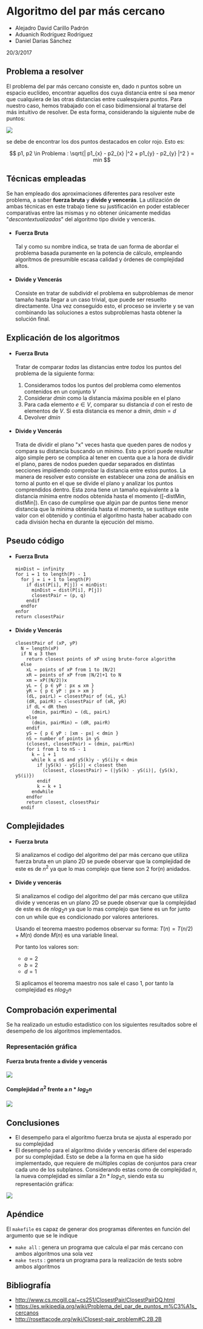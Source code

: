 # Algoritmo del par más cercano

- Alejadro David Carillo Padrón
- Aduanich Rodríguez Rodríguez
- Daniel Darias Sánchez  

20/3/2017  

## Problema a resolver
El problema del par más cercano consiste en, dado n puntos sobre un espacio euclídeo, encontrar aquellos dos cuya distancia entre sí sea menor que cualquiera de las otras distancias entre cualesquiera puntos. Para nuestro caso, hemos trabajado con el caso bidimensional al tratarse del más intuitivo de resolver. De esta forma, considerando la siguiente nube de puntos:

![](pics/ejemplo.png)

se debe de encontrar los dos puntos destacados en color rojo. Esto es:

$$ p1, p2 \in Problema : \sqrt{| p1_{x} - p2_{x} |^2 + p1_{y} - p2_{y} |^2 } = min $$

## Técnicas empleadas
Se han empleado dos aproximaciones diferentes para resolver este problema, a saber
**fuerza bruta** y **divide y vencerás**. La utilización de ambas técnicas en este trabajo tiene su justificación en poder establecer comparativas entre las mismas y no obtener únicamente medidas "_descontextualizadas_" del algoritmo tipo divide y vencerás.

- #### Fuerza Bruta
  Tal y como su nombre indica, se trata de uan forma de abordar el problema basada puramente en la potencia de cálculo, empleando algorítmos de presumible escasa calidad y órdenes de complejidad altos.

- #### Divide y Vencerás
  Consiste en tratar de subdividr el problema en subproblemas de menor tamaño hasta llegar a un caso trivial, que puede ser resuelto directamente. Una vez conseguido esto, el proceso se invierte y se van combinando las soluciones a estos subproblemas hasta obtener la solución final.

## Explicación de los algoritmos
- #### Fuerza Bruta
  Tratar de comparar _todas_ las distancias entre _todos_ los puntos del problema de la siguiente forma:

  1. Consideramos todos los puntos del problema como elementos contenidos en un conjunto $V$
  2. Considerar $dmin$ como la distancia máxima posible en el plano
  2. Para cada elemento $e \in V$, comparar su distancia $d$ con el resto de elementos de $V$. Si esta distancia es menor a $dmin$, $dmin = d$
  3. Devolver $dmin$

- #### Divide y Vencerás  
  Trata de dividir el plano "x" veces hasta que queden pares de nodos y compara su distancia buscando un mínimo. Esto a priori puede resultar algo simple pero se complica al tener en cuenta que a la hora de dividir el plano, pares de nodos pueden quedar separados en distintas secciones impidiendo comprobar la distancia entre estos puntos. La manera de resolver esto consiste en establecer una zona de análisis en torno al punto en el que se divide el plano y analizar los puntos comprendidos dentro. Esta zona tiene un tamaño equivalente a la distancia mínima entre nodos obtenida hasta el momento ([-distMin, distMin]). En caso de cumplirse que algún par de puntos tiene menor distancia que la mínima obtenida hasta el momento, se sustituye este valor con el obtenido y continúa el algoritmo hasta haber acabado con cada división hecha en durante la ejecución del mismo.

## Pseudo código
- #### Fuerza Bruta

      minDist ← infinity
      for i = 1 to length(P) - 1
        for j = i + 1 to length(P)          
          if dist(P[i], P[j]) < minDist:
            minDist ← dist(P[i], P[j])
            closestPair ← (p, q)
          endif
        endfor
      enfor
      return closestPair

- #### Divide y Vencerás  

      closestPair of (xP, yP)           
        N ← length(xP)
        if N ≤ 3 then
          return closest points of xP using brute-force algorithm
        else
          xL ← points of xP from 1 to ⌈N/2⌉
          xR ← points of xP from ⌈N/2⌉+1 to N
          xm ← xP(⌈N/2⌉)x
          yL ← { p ∈ yP : px ≤ xm }
          yR ← { p ∈ yP : px > xm }
          (dL, pairL) ← closestPair of (xL, yL)
          (dR, pairR) ← closestPair of (xR, yR)          
          if dL < dR then
            (dmin, pairMin) ← (dL, pairL)
          else
            (dmin, pairMin) ← (dR, pairR)
          endif
          yS ← { p ∈ yP : |xm - px| < dmin }
          nS ← number of points in yS
          (closest, closestPair) ← (dmin, pairMin)
          for i from 1 to nS - 1
            k ← i + 1
            while k ≤ nS and yS(k)y - yS(i)y < dmin
              if |yS(k) - yS(i)| < closest then
                (closest, closestPair) ← (|yS(k) - yS(i)|, {yS(k), yS(i)})
              endif
              k ← k + 1
            endwhile
          endfor
          return closest, closestPair
        endif


## Complejidades

- #### Fuerza bruta
  Si analizamos el codigo del algoritmo del par más cercano que utiliza fuerza bruta en un plano 2D se puede observar que la complejidad de este es de $n^2$ ya que lo mas complejo que tiene son 2 for($n$) anidados.

- #### Divide y vencerás
  Si analizamos el codigo del algoritmo del par más cercano que utiliza divide y venceras en un plano 2D se puede observar que la complejidad de este es de $nlog_2{n}$ ya que lo mas complejo que tiene es un for junto con un while que es condicionado por valores anteriores.

  Usando el teorema maestro podemos observar su forma:
  $T(n) = T(n/2) + M(n)$ donde $M(n)$ es una variable lineal.  

  Por tanto los valores son:
  - $a = 2$
  - $b = 2$
  - $d = 1$

  Si aplicamos el teorema maestro nos sale el caso 1, por tanto la complejidad es $n log_2{n}$

## Comprobación experimental
Se ha realizado un estudio estadístico con los siguientes resultados sobre el desempeño de los algoritmos implementados.

### Representación gráfica

#### Fuerza bruta frente a divide y vencerás
![](pics/1.png)

#### Complejidad $n^2$ frente a $n*log_2{n}$
![](pics/2.png)

## Conclusiones
- El desempeño para el algoritmo fuerza bruta se ajusta al esperado por su complejidad
- El desempeño para el algoritmo divide y vencerás difiere del esperado por su complejidad. Esto se debe a la forma en que ha sido implementado, que requiere de múltiples copias de conjuntos para crear cada uno de los subplanos. Considerando estas como de complejidad $n$, la nueva complejidad es similar a $2n*log_2{n}$, siendo esta su representación gráfica:

![](pics/3.png)

## Apéndice
El `makefile` es capaz de generar dos programas diferentes en función del argumento que se le indique

- `make all` : genera un programa que calcula el par más cercano con ambos algoritmos una sola vez
- `make tests` : genera un programa para la realización de tests sobre ambos algoritmos

## Bibliografía
- http://www.cs.mcgill.ca/~cs251/ClosestPair/ClosestPairDQ.html
- https://es.wikipedia.org/wiki/Problema_del_par_de_puntos_m%C3%A1s_cercanos
- http://rosettacode.org/wiki/Closest-pair_problem#C.2B.2B
